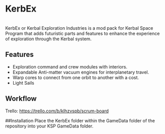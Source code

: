 # KerbEx
<br> KerbEx or Kerbal Exploration Industries is a mod pack for Kerbal Space Program that adds futuristic parts and features to enhance the experience of exploration through the Kerbal system.
## Features
- Exploration command and crew modules with interiors.
- Expandable Anti-matter vacuum engines for interplanetary travel.
- Warp cores to connect from one orbit to another with a cost.
- Light Sails

## Workflow

Trello: https://trello.com/b/kIhzvspb/scrum-board

##Installation
Place the KerbEx folder within the GameData folder of the repository into your KSP GameData folder.

